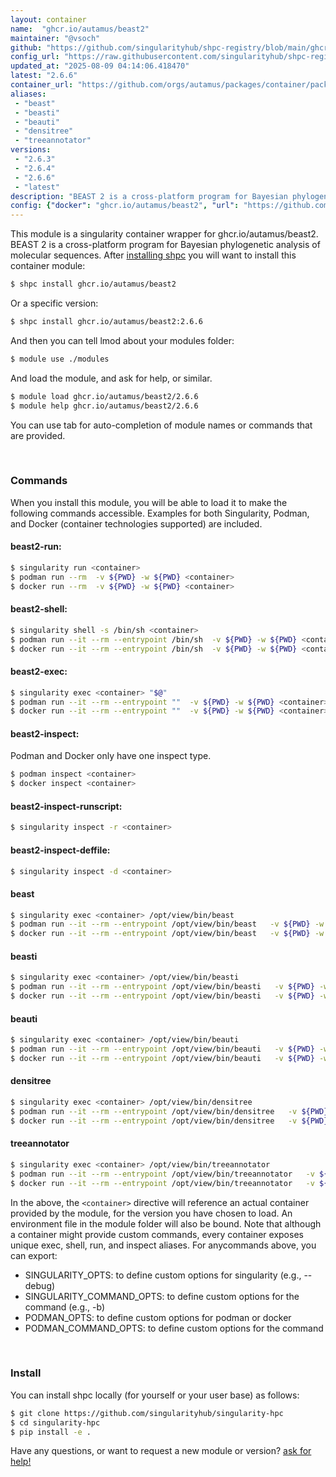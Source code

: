 ```yaml
---
layout: container
name:  "ghcr.io/autamus/beast2"
maintainer: "@vsoch"
github: "https://github.com/singularityhub/shpc-registry/blob/main/ghcr.io/autamus/beast2/container.yaml"
config_url: "https://raw.githubusercontent.com/singularityhub/shpc-registry/main/ghcr.io/autamus/beast2/container.yaml"
updated_at: "2025-08-09 04:14:06.418470"
latest: "2.6.6"
container_url: "https://github.com/orgs/autamus/packages/container/package/beast2"
aliases:
 - "beast"
 - "beasti"
 - "beauti"
 - "densitree"
 - "treeannotator"
versions:
 - "2.6.3"
 - "2.6.4"
 - "2.6.6"
 - "latest"
description: "BEAST 2 is a cross-platform program for Bayesian phylogenetic analysis of molecular sequences."
config: {"docker": "ghcr.io/autamus/beast2", "url": "https://github.com/orgs/autamus/packages/container/package/beast2", "maintainer": "@vsoch", "description": "BEAST 2 is a cross-platform program for Bayesian phylogenetic analysis of molecular sequences.", "latest": {"2.6.6": "sha256:eafce978acb4c26a2ed3d7806a7ef7cdeba4ad94d96154ee1cdda32dce77144b"}, "tags": {"2.6.3": "sha256:5eae1eabe7b127b3847401fe69e3430f97936d7ef7198287aabe01c5e1a957cf", "2.6.4": "sha256:cc2db4b4748d750a8b62e0f6984c2c09b87815e59a8ca66ba2cfbaf33862f0db", "2.6.6": "sha256:eafce978acb4c26a2ed3d7806a7ef7cdeba4ad94d96154ee1cdda32dce77144b", "latest": "sha256:eafce978acb4c26a2ed3d7806a7ef7cdeba4ad94d96154ee1cdda32dce77144b"}, "aliases": {"beast": "/opt/view/bin/beast", "beasti": "/opt/view/bin/beasti", "beauti": "/opt/view/bin/beauti", "densitree": "/opt/view/bin/densitree", "treeannotator": "/opt/view/bin/treeannotator"}}
---
```


This module is a singularity container wrapper for ghcr.io/autamus/beast2.
BEAST 2 is a cross-platform program for Bayesian phylogenetic analysis of molecular sequences.
After [installing shpc](#install) you will want to install this container module:


```bash
$ shpc install ghcr.io/autamus/beast2
```

Or a specific version:

```bash
$ shpc install ghcr.io/autamus/beast2:2.6.6
```

And then you can tell lmod about your modules folder:

```bash
$ module use ./modules
```

And load the module, and ask for help, or similar.

```bash
$ module load ghcr.io/autamus/beast2/2.6.6
$ module help ghcr.io/autamus/beast2/2.6.6
```

You can use tab for auto-completion of module names or commands that are provided.

<br>

### Commands

When you install this module, you will be able to load it to make the following commands accessible.
Examples for both Singularity, Podman, and Docker (container technologies supported) are included.

#### beast2-run:

```bash
$ singularity run <container>
$ podman run --rm  -v ${PWD} -w ${PWD} <container>
$ docker run --rm  -v ${PWD} -w ${PWD} <container>
```

#### beast2-shell:

```bash
$ singularity shell -s /bin/sh <container>
$ podman run --it --rm --entrypoint /bin/sh  -v ${PWD} -w ${PWD} <container>
$ docker run --it --rm --entrypoint /bin/sh  -v ${PWD} -w ${PWD} <container>
```

#### beast2-exec:

```bash
$ singularity exec <container> "$@"
$ podman run --it --rm --entrypoint ""  -v ${PWD} -w ${PWD} <container> "$@"
$ docker run --it --rm --entrypoint ""  -v ${PWD} -w ${PWD} <container> "$@"
```

#### beast2-inspect:

Podman and Docker only have one inspect type.

```bash
$ podman inspect <container>
$ docker inspect <container>
```

#### beast2-inspect-runscript:

```bash
$ singularity inspect -r <container>
```

#### beast2-inspect-deffile:

```bash
$ singularity inspect -d <container>
```


#### beast

```bash
$ singularity exec <container> /opt/view/bin/beast
$ podman run --it --rm --entrypoint /opt/view/bin/beast   -v ${PWD} -w ${PWD} <container> -c " $@"
$ docker run --it --rm --entrypoint /opt/view/bin/beast   -v ${PWD} -w ${PWD} <container> -c " $@"
```


#### beasti

```bash
$ singularity exec <container> /opt/view/bin/beasti
$ podman run --it --rm --entrypoint /opt/view/bin/beasti   -v ${PWD} -w ${PWD} <container> -c " $@"
$ docker run --it --rm --entrypoint /opt/view/bin/beasti   -v ${PWD} -w ${PWD} <container> -c " $@"
```


#### beauti

```bash
$ singularity exec <container> /opt/view/bin/beauti
$ podman run --it --rm --entrypoint /opt/view/bin/beauti   -v ${PWD} -w ${PWD} <container> -c " $@"
$ docker run --it --rm --entrypoint /opt/view/bin/beauti   -v ${PWD} -w ${PWD} <container> -c " $@"
```


#### densitree

```bash
$ singularity exec <container> /opt/view/bin/densitree
$ podman run --it --rm --entrypoint /opt/view/bin/densitree   -v ${PWD} -w ${PWD} <container> -c " $@"
$ docker run --it --rm --entrypoint /opt/view/bin/densitree   -v ${PWD} -w ${PWD} <container> -c " $@"
```


#### treeannotator

```bash
$ singularity exec <container> /opt/view/bin/treeannotator
$ podman run --it --rm --entrypoint /opt/view/bin/treeannotator   -v ${PWD} -w ${PWD} <container> -c " $@"
$ docker run --it --rm --entrypoint /opt/view/bin/treeannotator   -v ${PWD} -w ${PWD} <container> -c " $@"
```



In the above, the `<container>` directive will reference an actual container provided
by the module, for the version you have chosen to load. An environment file in the
module folder will also be bound. Note that although a container
might provide custom commands, every container exposes unique exec, shell, run, and
inspect aliases. For anycommands above, you can export:

 - SINGULARITY_OPTS: to define custom options for singularity (e.g., --debug)
 - SINGULARITY_COMMAND_OPTS: to define custom options for the command (e.g., -b)
 - PODMAN_OPTS: to define custom options for podman or docker
 - PODMAN_COMMAND_OPTS: to define custom options for the command

<br>

### Install

You can install shpc locally (for yourself or your user base) as follows:

```bash
$ git clone https://github.com/singularityhub/singularity-hpc
$ cd singularity-hpc
$ pip install -e .
```

Have any questions, or want to request a new module or version? [ask for help!](https://github.com/singularityhub/singularity-hpc/issues)